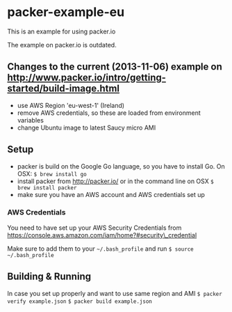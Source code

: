 packer-example-eu
=================

This is an example for using packer.io

The example on packer.io is outdated.

## Changes to the current (2013-11-06) example on http://www.packer.io/intro/getting-started/build-image.html

- use AWS Region 'eu-west-1' (Ireland)
- remove AWS credentials, so these are loaded from environment variables
- change Ubuntu image to latest Saucy micro AMI

## Setup

- packer is build on the Google Go language, so you have to install Go. On OSX: `$ brew install go`
- install packer from http://packer.io/ or in the command line on OSX `$ brew install packer`
- make sure you have an AWS account and AWS credentials set up 

### AWS Credentials

You need to have set up your AWS Security Credentials from https://console.aws.amazon.com/iam/home?#security\_credential

Make sure to add them to your `~/.bash_profile` and run `$ source ~/.bash_profile`

## Building & Running

In case you set up properly and want to use same region and AMI
`$ packer verify example.json`
`$ packer build example.json`


